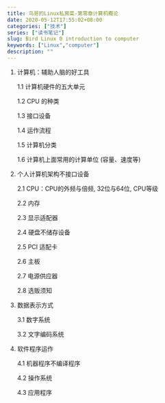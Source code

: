 ```yaml
---
title: 鸟哥的Linux私房菜-第零章计算机概论
date: 2020-05-12T17:55:02+08:00
categories: ["技术"]
series: ["读书笔记"]
slug: Bird Linux 0 introduction to computer
keywords: ["Linux","computer"]
description: ""
---
```


1. 计算机：辅助人脑的好工具
   
    1.1 计算机硬件的五大单元
    
    1.2 CPU 的种类

    1.3 接口设备

    1.4 运作流程

    1.5 计算机分类
    
    1.6 计算机上面常用的计算单位 (容量、速度等)

2. 个人计算机架构不接口设备
   
    2.1 CPU：CPU的外频与倍频, 32位与64位, CPU等级

    2.2 内存

    2.3 显示适配器

    2.4 硬盘不储存设备

    2.5 PCI 适配卡

    2.6 主板

    2.7 电源供应器

    2.8 选贩须知

3. 数据表示方式
   
    3.1 数字系统

    3.2 文字编码系统

4. 软件程序运作
   
    4.1 机器程序不编译程序

    4.2 操作系统

    4.3 应用程序
